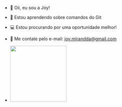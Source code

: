 - 💜 Oii, eu sou a Joy!
- 🌱 Estou aprendendo sobre comandos do Git
- 💻 Estou procurando por uma oportunidade melhor!
- 📲 Me contate pelo e-mail: joy.mirandda@gmail.com

- <div>
  <a href="https://github.com/joymirandda">
  <img height="180em"  src="https://github-readme-stats.vercel.app/api?username=joymirandda&show_icons=true&theme=dark&include_all_commits=true&count_private=true"/>
</div>
